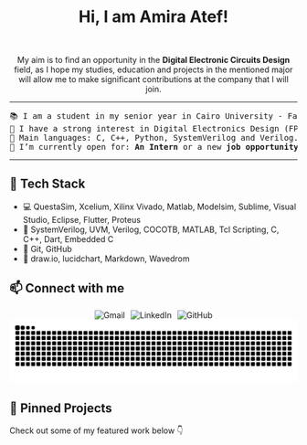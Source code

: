 <h1 align="center">
Hi, I am Amira Atef!
</h1>

<br/>
<p align="center">
	My aim is to find an opportunity in the <b> Digital Electronic Circuits Design </b> field, as I hope my studies, education and projects in the mentioned major will allow me to make significant contributions at the company that I will join.
</p>

<hr>

<pre>
📚 I am a student in my senior year in Cairo University - Faculty of Electronics and Electrical Communcations Engineering
📝 I have a strong interest in Digital Electronics Design (FPGA, ASIC and system-level modelling) and Digital Verification.
🌟 Main languages: C, C++, Python, SystemVerilog and Verilog.
🤔 I’m currently open for: <b>An Intern</b> or a new <b>job opportunity</b>.
</pre>
<hr>

## 🔧 Tech Stack
- 💻 QuestaSim, Xcelium, Xilinx Vivado,  Matlab, Modelsim, Sublime, Visual Studio, Eclipse, Flutter, Proteus 
- 🧪 SystemVerilog, UVM, Verilog, COCOTB, MATLAB, Tcl Scripting, C, C++, Dart, Embedded C
- 🔧 Git, GitHub
- 🎨 draw.io, lucidchart, Markdown, Wavedrom

## 📫 Connect with me

<div align="center" style="display: flex; justify-content: center; gap: 10px; flex-wrap: wrap;">

  <a href="mailto:a.amiraelkomy00@gmail.com" style="text-decoration: none;">
    <img src="https://img.shields.io/badge/Gmail-D14836?style=flat&logo=gmail&logoColor=white" alt="Gmail"/>
  </a>

  <a href="https://www.linkedin.com/in/amira-el-komy-0146ba220/" style="text-decoration: none;">
    <img src="https://img.shields.io/badge/LinkedIn-0077B5?style=flat&logo=linkedin&logoColor=white" alt="LinkedIn"/>
  </a>

  <a href="https://github.com/amira630" style="text-decoration: none;">
    <img src="https://img.shields.io/badge/GitHub-100000?style=flat&logo=github&logoColor=white" alt="GitHub"/>
  </a>

</div>



<!-- 🐍 Light mode -->
<div align="center">
  <picture>
    <source media="(prefers-color-scheme: dark)" srcset="https://github.com/amira630/amira630/blob/output/github-contribution-grid-snake-dark.svg" />
    <img alt="GitHub Contribution Snake" src="https://github.com/amira630/amira630/blob/output/github-contribution-grid-snake.svg" />
  </picture>
</div>


## 📌 Pinned Projects
Check out some of my featured work below 👇

<!-- ![Profile Views](https://komarev.com/ghpvc/?username=amira630&color=blue) -->